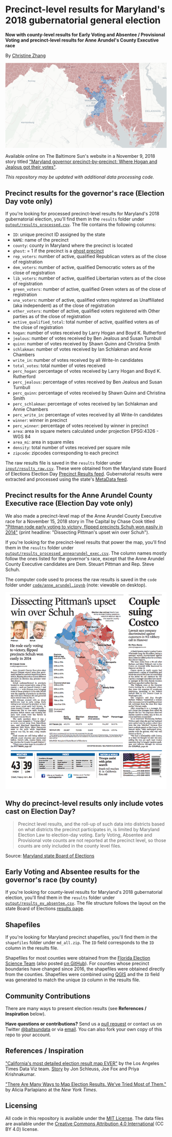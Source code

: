 # Precinct-level results for Maryland's 2018 gubernatorial general election 

**Now with county-level results for Early Voting and Absentee / Provisional Voting and precinct-level results for Anne Arundel's County Executive race**

By [Christine Zhang](mailto:czhang@baltsun.com)

![](output/screenshot.png)

Available online on The Baltimore Sun's website in a November 9, 2018 story titled ["Maryland governor precinct-by-precinct: Where Hogan and Jealous got their votes"](https://www.baltimoresun.com/news/maryland/politics/bs-md-governor-election-precinct-map-20181107-htmlstory.html).

*This repository may be updated with additional data processing code.*

## Precinct results for the governor's race (Election Day vote only)

If you're looking for processed precinct-level results for Maryland's 2018 gubernatorial election, you'll find them in the `results` folder under [`output/results_processed.csv`](https://github.com/baltimore-sun-data/maryland-2018-governor-precinct-map/tree/master/output). The file contains the following columns:

- `ID`: unique precinct ID assigned by the state
- `NAME`: name of the precinct
- `county`: county in Maryland where the precinct is located
- `ghost`: = 1 if the precinct is a [ghost precinct](https://www.baltimoresun.com/news/maryland/politics/bs-md-ghost-precincts-20181030-story.html)
- `rep_voters`: number of active, qualified Republican voters as of the close of registration
- `dem_voters`: number of active, qualified Democratic voters as of the close of registration
- `lib_voters`: number of active, qualified Libertarian voters as of the close of registration
- `green_voters`: number of active, qualified Green voters as of the close of registration
- `una_voters`: number of active, qualified voters registered as Unaffiliated (aka independent) as of the close of registration
- `other_voters`: number of active, qualified voters registered with Other parties as of the close of registration 
- `active_qualified_total`: total number of active, qualified voters as of the close of registration 
- `hogan`: number of votes received by Larry Hogan and Boyd K. Rutherford
- `jealous`: number of votes received by Ben Jealous and Susan Turnbull
- `quinn`: number of votes received by Shawn Quinn and Christina Smith
- `schlakman`: number of votes received by Ian Schlakman and Annie Chambers
- `write_in`: number of votes received by all Write-In candidates
- `total_votes`: total number of votes received        
- `perc_hogan`: percentage of votes received by Larry Hogan and Boyd K. Rutherford
- `perc_jealous`: percentage of votes received by Ben Jealous and Susan Turnbull     
- `perc_quinn`: percentage of votes received by Shawn Quinn and Christina Smith       
- `perc_schlakman`: percentage of votes received by Ian Schlakman and Annie Chambers   
- `perc_write_in`: percentage of votes received by all Write-In candidates          
- `winner`: winner in precinct
- `perc_winner`: percentage of votes received by winner in precinct
- `area`: area in square meters calculated under projection EPSG:4326 - WGS 84
- `area_mi`: area in square miles
- `density`: total number of votes received per square mile
- `zipcode`: zipcodes corresponding to each precinct

The raw results file is saved in the `results` folder under [`input/results_raw.csv`](https://github.com/baltimore-sun-data/maryland-2018-governor-precinct-map/tree/master/input). These were obtained from the Maryland state Board of Elections Election Day [Precinct Results feed](https://elections.maryland.gov/elections/results_data/GG18/PrecinctResults.js). Gubernatorial results were extracted and processed using the state's [MetaData feed](https://elections.maryland.gov/elections/results_data/GG18/MetaData.js).

## Precinct results for the Anne Arundel County Executive race (Election Day vote only)

We also made a precinct-level map of the Anne Arundel County Executive race for a November 15, 2018 story in The Capital by Chase Cook titled ["Pittman rode early voting to victory, flipped precincts Schuh won easily in 2014"](https://www.capitalgazette.com/news/government/ac-cn-executive-precincts-1115-story.html) (print headline: "Dissecting Pittman's upset win over Schuh").

If you're looking for the precinct-level results that power the map, you'll find them in the `results` folder under [`output/results_processed_annearundel_exec.csv`](https://github.com/baltimore-sun-data/maryland-2018-governor-precinct-map/blob/master/output/results_processed_annearundel_exec.csv). The column names mostly follow the ones listed for the governor's race, except that the Anne Arundel County Executive candidates are Dem. Steuart Pittman and Rep. Steve Schuh. 

The computer code used to process the raw results is saved in the `code` folder under [`code/anne_arundel.ipynb`](https://github.com/baltimore-sun-data/maryland-2018-governor-precinct-map/blob/master/code/anne_arundel.ipynb) (note: viewable on desktop).

![](output/capital_pg1.png)

## Why do precinct-level results only include votes cast on Election Day?

> Precinct level results, and the roll-up of such data into districts based on what districts the precinct participates in, is limited by Maryland Election Law to election-day voting.  Early Voting, Absentee and Provisional vote counts are not reported at the precinct level, so those counts are only included in the county level files.

Source: [Maryland state Board of Elections](https://elections.maryland.gov/elections/using_election_data_instructions.html)

## Early Voting and Absentee results for the governor's race (by county)

If you're looking for county-level results for Maryland's 2018 gubernatorial election, you'll find them in the `results` folder under [`output/results_ev_absentee.csv`](https://github.com/baltimore-sun-data/maryland-2018-governor-precinct-map/blob/master/output/results_ev_absentee.csv). The file structure follows the layout on the state Board of Elections [results page](https://elections.maryland.gov/county_status_page_root.html).

## Shapefiles
If you're looking for Maryland precinct shapefiles, you'll find them in the `shapefiles` folder under `md_all.zip`. The `ID` field corresponds to the `ID` column in the results file.

Shapefiles for most counties were obtained from the [Florida Election Science Team](https://doi.org/10.7910/DVN/NH5S2I) (also posted [on GitHub](https://github.com/nvkelso/election-geodata/tree/master/data/24-maryland)). For counties whose precinct boundaries have changed since 2016, the shapefiles were obtained directly from the counties. Shapefiles were combined using [QGIS](https://www.qgis.org/en/site/) and the `ID` field was generated to match the unique `ID` column in the results file.

## Community Contributions

There are many ways to present election results (see **References / Inspiration** below).

**Have questions or contributions?** Send us a [pull request](https://github.com/baltimore-sun-data/maryland-2018-governor-precinct-map/pulls) or contact us on Twitter [@baltsundata](https://twitter.com/baltsundata) or via [email](mailto:czhang@baltsun.com). You can also fork your own copy of this repo to your account.

## References / Inspiration
["California's most detailed election result map EVER"](https://github.com/datadesk/california-2016-election-precinct-maps) by the Los Angeles Times Data Viz team. [Story](http://www.latimes.com/projects/la-pol-ca-california-neighborhood-election-results/) by Jon Schleuss, Joe Fox and Priya Krishnakumar.

["There Are Many Ways to Map Election Results. We've Tried Most of Them."](https://www.nytimes.com/interactive/2016/11/01/upshot/many-ways-to-map-election-results.html) by Alicia Parlapiano at the *New York Times*.

## Licensing

All code in this repository is available under the [MIT License](https://opensource.org/licenses/MIT). The data files are available under the [Creative Commons Attribution 4.0 International](https://creativecommons.org/licenses/by/4.0/) (CC BY 4.0) license.

